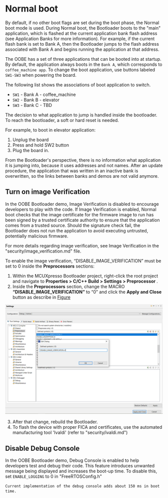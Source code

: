 
[enable_image_verification]: ../../img/bootloader/bootloader_EnableImageVerification.png "Enable Image Verification"

# Normal boot

By default, if no other boot flags are set during the boot phase, the Normal boot mode is used.
During Normal boot, the Bootloader boots to the "main" application, which is flashed at the current application bank flash address (see Application Banks for more information).
For example, if the current flash bank is set to Bank A, then the Bootloader jumps to the flash address associated with Bank A and begins running the application at that address.

The OOBE has a set of three applications that can be booted into at startup.
By default, the application always boots in the `Bank A`, which corresponds to `coffee_machine app`.
To change the boot application, use buttons labeled `SW1-SW3` when powering the board.

The following list shows the associations of boot application to switch.

- `SW1` - Bank A - coffee_machine
- `SW2` - Bank B - elevator
- `SW3` - Bank C - TBD

The decision to what application to jump is handled inside the bootloader.
To reach the bootloader, a soft or hard reset is needed.

For example, to boot in elevator application:

1. Unplug the board
2. Press and hold SW2 button
3. Plug the board in.

From the Bootloader's perspective, there is no information what application it is jumping into,
because it uses addresses and not names.
After an update procedure, the application that was written in an inactive bank is overwritten, so the links between banks and demos are not valid anymore.

## Turn on image Verification

In the OOBE Bootloader demo, Image Verification is disabled to encourage developers to play with the code.
If Image Verification is enabled, Normal boot checks that the image certificate for the firmware image to run has been signed by a trusted certificate authority to ensure that the application comes from a trusted source.
Should the signature check fail, the Bootloader does not run the application to avoid executing untrusted, potentially malicious firmware.

For more details regarding image verification, see Image Verification in the "security/image_verification.md" file.

To enable the image verification, “DISABLE_IMAGE_VERIFICATION” must be set to 0 inside the <b>Preprocessors</b> sections:

1. Within the MCUXpresso Bootloader project, right-click the root project and navigate to <b>Properties > C/C++ Build > Settings > Preprocessor </b>.
2. Inside the <b>Preprocessors</b> section, change the MACRO <b>“DISABLE_IMAGE_VERIFICATION”</b> to “0” and click the <b>Apply and Close</b> button as describe in [Figure](#enable_image_verification)


![Enable Image Verification](../../img/bootloader/bootloader_EnableImageVerification.png)

3. After that change, rebuild the Bootloader.
4. To flash the device with proper FICA and certificates, use the automated manufacturing tool 'Ivaldi' (refer to "security/ivaldi.md")

## Disable Debug Console

In the OOBE Bootloader demo, Debug Console is enabled to help developers test and debug their code.
This feature introduces unwanted message being displayed and increases the boot-up time.
To disable this, set `ENABLE_LOGGING` to 0 in "FreeRTOSConfig.h"

```{note}
Current implementation of the debug console adds about 150 ms in boot time.
```